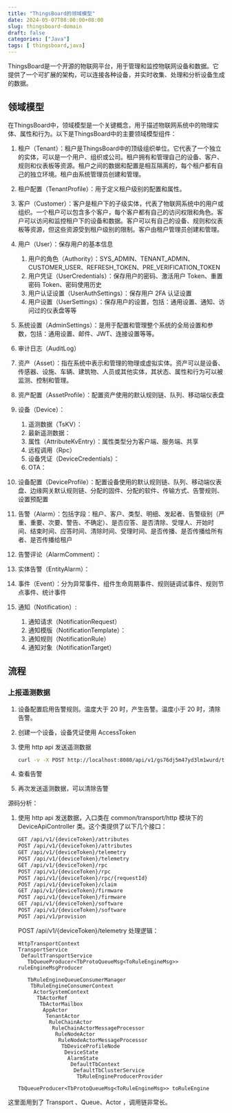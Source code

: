 ```yaml
---
title: "ThingsBoard的领域模型"
date: 2024-05-07T08:00:00+08:00
slug: thingsboard-domain
draft: false
categories: ["Java"]
tags: [ thingsboard,java]
---
```




ThingsBoard是一个开源的物联网平台，用于管理和监控物联网设备和数据。它提供了一个可扩展的架构，可以连接各种设备，并实时收集、处理和分析设备生成的数据。

## 领域模型

在ThingsBoard中，领域模型是一个关键概念，用于描述物联网系统中的物理实体、属性和行为。以下是ThingsBoard中的主要领域模型组件：

1. 租户（Tenant）：租户是ThingsBoard中的顶级组织单位。它代表了一个独立的实体，可以是一个用户、组织或公司。租户拥有和管理自己的设备、客户、规则和仪表板等资源。租户之间的数据和配置是相互隔离的，每个租户都有自己的独立环境。租户由系统管理员创建和管理。
2. 租户配置（TenantProfile）：用于定义租户级别的配置和属性。
3. 客户（Customer）：客户是租户下的子级实体，代表了物联网系统中的用户或组织。一个租户可以包含多个客户，每个客户都有自己的访问权限和角色。客户可以访问和监控租户下的设备和数据。客户可以有自己的设备、规则和仪表板等资源，但这些资源受到租户级别的限制。客户由租户管理员创建和管理。
4. 用户（User）：保存用户的基本信息
   1. 用户的角色（Authority）：SYS_ADMIN、TENANT_ADMIN、CUSTOMER_USER、REFRESH_TOKEN、PRE_VERIFICATION_TOKEN
   2. 用户凭证（UserCredentials）：保存用户的密码、激活用户 Token、重置密码 Token、密码使用历史
   3. 用户认证设置（UserAuthSettings）：保存用户 2FA 认证设置
   4. 用户设置（UserSettings）：保存用户的设置，包括：通用设置、通知、访问过的仪表盘等等
5. 系统设置（AdminSettings）：是用于配置和管理整个系统的全局设置和参数，包括：通用设置、邮件、JWT、连接设置等等。
6. 审计日志（AuditLog）

6. 资产（Asset）：指在系统中表示和管理的物理或虚拟实体。资产可以是设备、传感器、设施、车辆、建筑物、人员或其他实体，其状态、属性和行为可以被监测、控制和管理。
7. 资产配置（AssetProfile）：配置资产使用的默认规则链、队列、移动端仪表盘
8. 设备（Device）：
   1. 遥测数据（TsKV）：
   2. 最新遥测数据：
   3. 属性（AttributeKvEntry）：属性类型分为客户端、服务端、共享
   4. 远程调用（Rpc）
   5. 设备凭证（DeviceCredentials）：
   6. OTA：
9. 设备配置（DeviceProfile）：配置设备使用的默认规则链、队列、移动端仪表盘、边缘网关默认规则链、分配的固件、分配的软件、传输方式、告警规则、设置预配置
10. 告警（Alarm）：包括字段：租户、客户、类型、明细、发起者、告警级别（严重、重要、次要、警告、不确定）、是否应答、是否清除、受理人、开始时间、结束时间、应答时间、清除时间、受理时间、是否传播、是否传播给所有者、是否传播给租户
11. 告警评论（AlarmComment）：
12. 实体告警（EntityAlarm）：
13. 事件（Event）：分为异常事件、组件生命周期事件、规则链调试事件、规则节点事件、统计事件
14. 通知（Notification）:
    1. 通知请求（NotificationRequest）
    2. 通知模版（NotificationTemplate）：
    3. 通知规则（NotificationRule）
    4. 通知对象（NotificationTarget）

## 流程

### 上报遥测数据

1. 设备配置启用告警规则。温度大于 20 时，产生告警。温度小于 20 时，清除告警。

2. 创建一个设备，设备凭证使用 AccessToken

3. 使用 http api 发送遥测数据

   ```bash
   curl -v -X POST http://localhost:8080/api/v1/gs76dj5m47yd3lm1wurd/telemetry --header Content-Type:application/json --data "{temperature:25}"
   ```

4. 查看告警
5. 再次发送遥测数据，可以清除告警



源码分析：

1. 使用 http api 发送数据，入口类在 common/transport/http 模块下的 DeviceApiController 类。这个类提供了以下几个接口：

   ```bash
   GET /api/v1/{deviceToken}/attributes
   POST /api/v1/{deviceToken}/attributes
   GET /api/v1/{deviceToken}/telemetry
   POST /api/v1/{deviceToken}/telemetry
   GET /api/v1/{deviceToken}/rpc
   POST /api/v1/{deviceToken}/rpc
   POST /api/v1/{deviceToken}/rpc/{requestId}
   POST /api/v1/{deviceToken}/claim
   GET /api/v1/{deviceToken}/firmware
   POST /api/v1/{deviceToken}/firmware
   GET /api/v1/{deviceToken}/software
   POST /api/v1/{deviceToken}/software
   POST /api/v1/provision
   ```

   POST /api/v1/{deviceToken}/telemetry 处理逻辑：

   ```
   HttpTransportContext
   TransportService
    DefaultTransportService
      TbQueueProducer<TbProtoQueueMsg<ToRuleEngineMsg>> ruleEngineMsgProducer
   
      TbRuleEngineQueueConsumerManager
       TbRuleEngineConsumerContext
        ActorSystemContext
         TbActorRef
          TbActorMailbox
           AppActor
            TenantActor
             RuleChainActor	
              RuleChainActorMessageProcessor
               RuleNodeActor
                RuleNodeActorMessageProcessor
                 TbDeviceProfileNode
                  DeviceState
                   AlarmState
                    DefaultTbContext
                     DefaultTbClusterService
                      TbRuleEngineProducerProvider
                       TbQueueProducer<TbProtoQueueMsg<ToRuleEngineMsg>> toRuleEngine
   ```

这里面用到了 Transport 、Queue、Actor ，调用链非常长。
